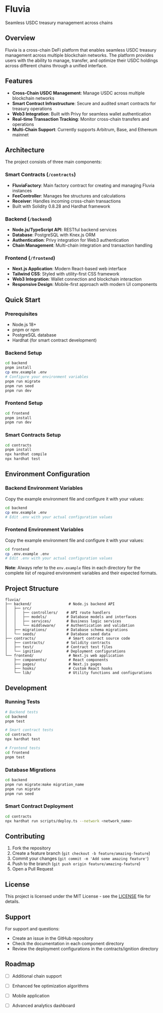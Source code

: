 # Fluvia

Seamless USDC treasury management across chains

## Overview

Fluvia is a cross-chain DeFi platform that enables seamless USDC treasury management across multiple blockchain networks. The platform provides users with the ability to manage, transfer, and optimize their USDC holdings across different chains through a unified interface.

## Features

- **Cross-Chain USDC Management**: Manage USDC across multiple blockchain networks
- **Smart Contract Infrastructure**: Secure and audited smart contracts for treasury operations
- **Web3 Integration**: Built with Privy for seamless wallet authentication
- **Real-time Transaction Tracking**: Monitor cross-chain transfers and operations
- **Multi-Chain Support**: Currently supports Arbitrum, Base, and Ethereum mainnet

## Architecture

The project consists of three main components:

### Smart Contracts (`/contracts`)
- **FluviaFactory**: Main factory contract for creating and managing Fluvia instances
- **FeeController**: Manages fee structures and calculations
- **Receiver**: Handles incoming cross-chain transactions
- Built with Solidity 0.8.28 and Hardhat framework

### Backend (`/backend`)
- **Node.js/TypeScript API**: RESTful backend services
- **Database**: PostgreSQL with Knex.js ORM
- **Authentication**: Privy integration for Web3 authentication
- **Chain Management**: Multi-chain integration and transaction handling

### Frontend (`/frontend`)
- **Next.js Application**: Modern React-based web interface
- **Tailwind CSS**: Styled with utility-first CSS framework
- **Web3 Integration**: Wallet connection and blockchain interaction
- **Responsive Design**: Mobile-first approach with modern UI components

## Quick Start

### Prerequisites
- Node.js 18+
- pnpm or npm
- PostgreSQL database
- Hardhat (for smart contract development)

### Backend Setup
```bash
cd backend
pnpm install
cp env.example .env
# Configure your environment variables
pnpm run migrate
pnpm run seed
pnpm run dev
```

### Frontend Setup
```bash
cd frontend
pnpm install
pnpm run dev
```

### Smart Contracts Setup
```bash
cd contracts
pnpm install
npx hardhat compile
npx hardhat test
```

## Environment Configuration

### Backend Environment Variables
Copy the example environment file and configure it with your values:
```bash
cd backend
cp env.example .env
# Edit .env with your actual configuration values
```

### Frontend Environment Variables
Copy the example environment file and configure it with your values:
```bash
cd frontend
cp .env.example .env
# Edit .env with your actual configuration values
```

**Note**: Always refer to the `env.example` files in each directory for the complete list of required environment variables and their expected formats.

## Project Structure

```
fluvia/
├── backend/                 # Node.js backend API
│   ├── src/
│   │   ├── controllers/    # API route handlers
│   │   ├── models/         # Database models and interfaces
│   │   ├── services/       # Business logic services
│   │   └── middleware/     # Authentication and validation
│   ├── migrations/         # Database schema migrations
│   └── seeds/              # Database seed data
├── contracts/               # Smart contract source code
│   ├── contracts/          # Solidity contracts
│   ├── test/               # Contract test files
│   └── ignition/           # Deployment configurations
└── frontend/                # Next.js web application
    ├── components/          # React components
    ├── pages/               # Next.js pages
    ├── hooks/               # Custom React hooks
    └── lib/                 # Utility functions and configurations
```

## Development

### Running Tests
```bash
# Backend tests
cd backend
pnpm test

# Smart contract tests
cd contracts
npx hardhat test

# Frontend tests
cd frontend
pnpm test
```

### Database Migrations
```bash
cd backend
pnpm run migrate:make migration_name
pnpm run migrate
pnpm run seed
```

### Smart Contract Deployment
```bash
cd contracts
npx hardhat run scripts/deploy.ts --network <network_name>
```

## Contributing

1. Fork the repository
2. Create a feature branch (`git checkout -b feature/amazing-feature`)
3. Commit your changes (`git commit -m 'Add some amazing feature'`)
4. Push to the branch (`git push origin feature/amazing-feature`)
5. Open a Pull Request

## License

This project is licensed under the MIT License - see the [LICENSE](LICENSE) file for details.

## Support

For support and questions:
- Create an issue in the GitHub repository
- Check the documentation in each component directory
- Review the deployment configurations in the contracts/ignition directory

## Roadmap

- [ ] Additional chain support
- [ ] Enhanced fee optimization algorithms
- [ ] Mobile application
- [ ] Advanced analytics dashboard

